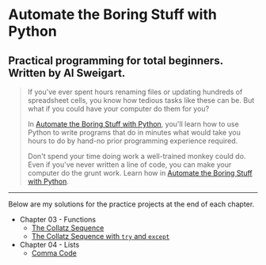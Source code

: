 # Automate the Boring Stuff with Python

## Practical programming for total beginners. Written by Al Sweigart.

> If you've ever spent hours renaming files or updating hundreds of spreadsheet cells, you know how tedious tasks like these can be. But what if you could have your computer do them for you?
>
> In <a target="_blank" rel="noopener noreferrer" href="https://automatetheboringstuff.com">Automate the Boring Stuff with Python</a>, you'll learn how to use Python to write programs that do in minutes what would take you hours to do by hand-no prior programming experience required.
>
> Don't spend your time doing work a well-trained monkey could do. Even if you've never written a line of code, you can make your computer do the grunt work. Learn how in <a target="_blank" rel="noopener noreferrer" href="https://automatetheboringstuff.com">Automate the Boring Stuff with Python</a>.

---

Below are my solutions for the practice projects at the end of each chapter.

- Chapter 03 - Functions
  - [The Collatz Sequence](./projects/collatz.py)
  - [The Collatz Sequence with `try` and `except`](./projects/collatz-exception.py)
- Chapter 04 - Lists
  - [Comma Code](./projects/comma-code.py)
